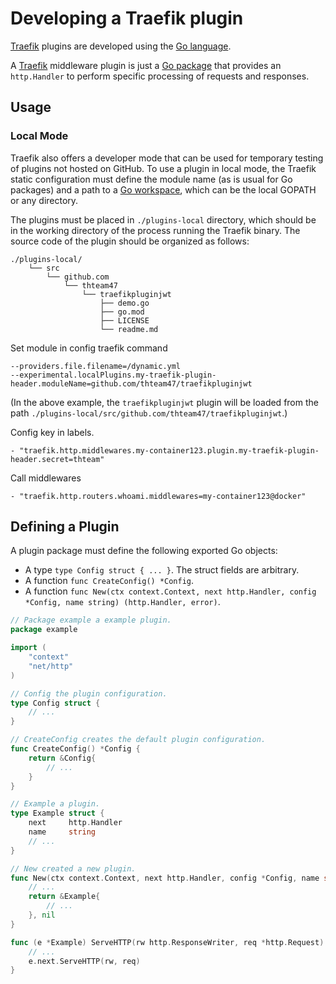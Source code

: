 # Developing a Traefik plugin

[Traefik](https://traefik.io) plugins are developed using the [Go language](https://golang.org).

A [Traefik](https://traefik.io) middleware plugin is just a [Go package](https://golang.org/ref/spec#Packages) that provides an `http.Handler` to perform specific processing of requests and responses.

## Usage

### Local Mode

Traefik also offers a developer mode that can be used for temporary testing of plugins not hosted on GitHub.
To use a plugin in local mode, the Traefik static configuration must define the module name (as is usual for Go packages) and a path to a [Go workspace](https://golang.org/doc/gopath_code.html#Workspaces), which can be the local GOPATH or any directory.

The plugins must be placed in `./plugins-local` directory,
which should be in the working directory of the process running the Traefik binary.
The source code of the plugin should be organized as follows:

```
./plugins-local/
    └── src
        └── github.com
            └── thteam47
                └── traefikpluginjwt
                    ├── demo.go
                    ├── go.mod
                    ├── LICENSE
                    └── readme.md
```
Set module in config traefik command
```
--providers.file.filename=/dynamic.yml
--experimental.localPlugins.my-traefik-plugin-header.moduleName=github.com/thteam47/traefikpluginjwt
```

(In the above example, the `traefikpluginjwt` plugin will be loaded from the path `./plugins-local/src/github.com/thteam47/traefikpluginjwt`.)

Config key in labels.

```
- "traefik.http.middlewares.my-container123.plugin.my-traefik-plugin-header.secret=thteam"
```

Call middlewares

```
- "traefik.http.routers.whoami.middlewares=my-container123@docker"
```
## Defining a Plugin

A plugin package must define the following exported Go objects:

- A type `type Config struct { ... }`. The struct fields are arbitrary.
- A function `func CreateConfig() *Config`.
- A function `func New(ctx context.Context, next http.Handler, config *Config, name string) (http.Handler, error)`.

```go
// Package example a example plugin.
package example

import (
	"context"
	"net/http"
)

// Config the plugin configuration.
type Config struct {
	// ...
}

// CreateConfig creates the default plugin configuration.
func CreateConfig() *Config {
	return &Config{
		// ...
	}
}

// Example a plugin.
type Example struct {
	next     http.Handler
	name     string
	// ...
}

// New created a new plugin.
func New(ctx context.Context, next http.Handler, config *Config, name string) (http.Handler, error) {
	// ...
	return &Example{
		// ...
	}, nil
}

func (e *Example) ServeHTTP(rw http.ResponseWriter, req *http.Request) {
	// ...
	e.next.ServeHTTP(rw, req)
}
```
